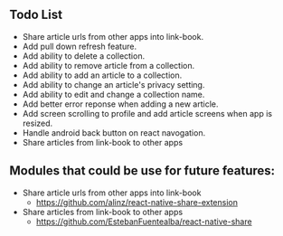 
  ## Todo List
  - Share article urls from other apps into link-book.
  - Add pull down refresh feature.
  - Add ability to delete a collection.
  - Add ability to remove article from a collection.
  - Add ability to add an article to a collection.
  - Add ability to change an article's privacy setting.
  - Add ability to edit and change a collection name.
  - Add better error reponse when adding a new article.
  - Add screen scrolling to profile and add article screens when app is resized.
  - Handle android back button on react navogation.
  - Share articles from link-book to other apps
  ## Modules that could be use for future features:
  - Share article urls from other apps into link-book
    - https://github.com/alinz/react-native-share-extension
  - Share articles from link-book to other apps
    - https://github.com/EstebanFuentealba/react-native-share
